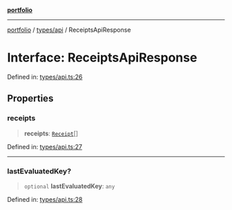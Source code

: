 [**portfolio**](../../../README.md)

***

[portfolio](../../../modules.md) / [types/api](../README.md) / ReceiptsApiResponse

# Interface: ReceiptsApiResponse

Defined in: [types/api.ts:26](https://github.com/tnorlund/Portfolio/blob/6bc88e7a9a50a923a99e7a5d4c7bf599673ef31a/portfolio/types/api.ts#L26)

## Properties

### receipts

> **receipts**: [`Receipt`](Receipt.md)[]

Defined in: [types/api.ts:27](https://github.com/tnorlund/Portfolio/blob/6bc88e7a9a50a923a99e7a5d4c7bf599673ef31a/portfolio/types/api.ts#L27)

***

### lastEvaluatedKey?

> `optional` **lastEvaluatedKey**: `any`

Defined in: [types/api.ts:28](https://github.com/tnorlund/Portfolio/blob/6bc88e7a9a50a923a99e7a5d4c7bf599673ef31a/portfolio/types/api.ts#L28)

